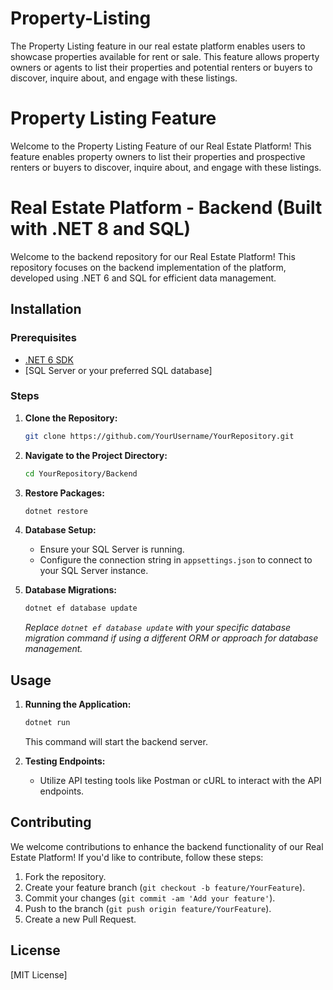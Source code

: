 # Property-Listing
The Property Listing feature in our real estate platform enables users to showcase properties available for rent or sale. This feature allows property owners or agents to list their properties and potential renters or buyers to discover, inquire about, and engage with these listings.

# Property Listing Feature
Welcome to the Property Listing Feature of our Real Estate Platform! This feature enables property owners to list their properties and prospective renters or buyers to discover, inquire about, and engage with these listings.

# Real Estate Platform - Backend (Built with .NET 8 and SQL)

Welcome to the backend repository for our Real Estate Platform! This repository focuses on the backend implementation of the platform, developed using .NET 6 and SQL for efficient data management.

## Installation

### Prerequisites
- [.NET 6 SDK](https://dotnet.microsoft.com/download/dotnet/6.0)
- [SQL Server or your preferred SQL database]

### Steps

1. **Clone the Repository:**
    ```bash
    git clone https://github.com/YourUsername/YourRepository.git
    ```

2. **Navigate to the Project Directory:**
    ```bash
    cd YourRepository/Backend
    ```

3. **Restore Packages:**
    ```bash
    dotnet restore
    ```

4. **Database Setup:**
   - Ensure your SQL Server is running.
   - Configure the connection string in `appsettings.json` to connect to your SQL Server instance.

5. **Database Migrations:**
    ```bash
    dotnet ef database update
    ```
    *Replace `dotnet ef database update` with your specific database migration command if using a different ORM or approach for database management.*

## Usage

1. **Running the Application:**
    ```bash
    dotnet run
    ```
   This command will start the backend server.

2. **Testing Endpoints:**
   - Utilize API testing tools like Postman or cURL to interact with the API endpoints.

## Contributing

We welcome contributions to enhance the backend functionality of our Real Estate Platform! If you'd like to contribute, follow these steps:

1. Fork the repository.
2. Create your feature branch (`git checkout -b feature/YourFeature`).
3. Commit your changes (`git commit -am 'Add your feature'`).
4. Push to the branch (`git push origin feature/YourFeature`).
5. Create a new Pull Request.

## License

[MIT License]

